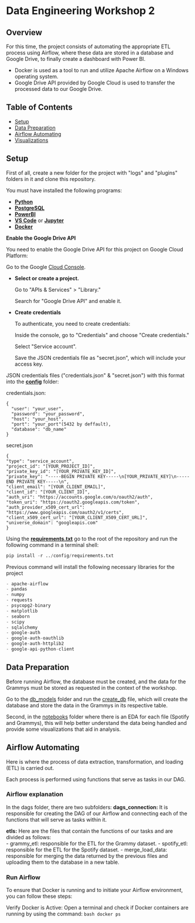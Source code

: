 # Data Engineering Workshop 2 #

## Overview ##
For this time, the project consists of automating the appropriate ETL process using Airflow, where these data are stored in a database and Google Drive, to finally create a dashboard with Power BI.
- Docker is used as a tool to run and utilize Apache Airflow on a Windows operating system.
- Google Drive API provided by Google Cloud is used to transfer the processed data to our Google Drive.

## Table of Contents ##
- [Setup](#setup)
- [Data Preparation](#data-preparation)
- [Airflow Automating](#airflow-automating)
- [Visualizations](#visualizations)
  
## Setup <a name="setup"></a> ##

First of all, create a new folder for the project with "logs" and "plugins" folders in it and clone this repository.

You must have installed the following programs:

   - **[Python](https://www.python.org)**
   - **[PostgreSQL](https://www.postgresql.org/download/)**
   - **[PowerBI](https://powerbi.microsoft.com/es-es/downloads/)**
   - **[VS Code](https://code.visualstudio.com/download)** or **[Jupyter](https://jupyter.org/install)**
   - **[Docker](https://www.docker.com/products/docker-desktop/)**
  
**Enable the Google Drive API**

  You need to enable the Google Drive API for this project on Google Cloud Platform:
  
  Go to the Google [Cloud Console](https://console.cloud.google.com/welcome/new).
 
   - **Select or create a project.**

      Go to "APIs & Services" > "Library."
  
      Search for "Google Drive API" and enable it.
  
  - **Create credentials**
  
      To authenticate, you need to create credentials:
  
      Inside the console, go to "Credentials" and choose "Create credentials."
  
      Select "Service account".
  
      Save the JSON credentials file as "secret.json", which will include your access key.

  JSON credentials files ("credentials.json" & "secret.json") with this format into the **[config](https://github.com/RJuanJo/etl_workshop2/tree/main/config)** folder:
  
  credentials.json:
  
  ```
  {
    "user": "your_user",
    "password": "your_password",
    "host": "your_host",
    "port": "your_port"(5432 by deffault),
    "database": "db_name"
  }
  ```

  secret.json
  
  ```
  {
  "type": "service_account",
  "project_id": "[YOUR_PROJECT_ID]",
  "private_key_id": "[YOUR_PRIVATE_KEY_ID]",
  "private_key": "-----BEGIN PRIVATE KEY-----\n[YOUR_PRIVATE_KEY]\n-----END PRIVATE KEY-----\n",
  "client_email": "[YOUR_CLIENT_EMAIL]",
  "client_id": "[YOUR_CLIENT_ID]",
  "auth_uri": "https://accounts.google.com/o/oauth2/auth",
  "token_uri": "https://oauth2.googleapis.com/token",
  "auth_provider_x509_cert_url": "https://www.googleapis.com/oauth2/v1/certs",
  "client_x509_cert_url": "[YOUR_CLIENT_X509_CERT_URL]",
  "universe_domain": "googleapis.com"
  }
  ```

  Using the **[requirements.txt](https://github.com/RJuanJo/etl_workshop2/blob/main/config/requirements.txt)** go to the root of the repository and run the   following command in a terminal shell:

  ```python
  pip install -r ../config/requirements.txt
  ```

  Previous command will install the following necessary libraries for the project

  ```python
  - apache-airflow
  - pandas
  - numpy
  - requests
  - psycopg2-binary
  - matplotlib
  - seaborn
  - scipy
  - sqlalchemy
  - google-auth
  - google-auth-oauthlib
  - google-auth-httplib2
  - google-api-python-client
  ```
## Data Preparation <a name="data-preparation"></a> ##
  Before running Airflow, the database must be created, and the data for the Grammys must be stored as requested in the context of the workshop. 
  
  Go to the [db_models](https://github.com/RJuanJo/etl_workshop2/tree/main/db_models) folder and run the [create_db](https://github.com/RJuanJo/etl_workshop2/blob/main/db_models/create_db.py) file, which   will create the database and store the data in the Grammys in its respective table. 
  
  Second, in the [notebooks](https://github.com/RJuanJo/etl_workshop2/tree/main/notebooks) folder where there is an EDA for each file (Spotify and Grammys), this will help better understand the data being handled and provide some visualizations that aid in analysis.

## Airflow Automating <a name="airflow-automating"></a> ##

  Here is where the process of data extraction, transformation, and loading (ETL) is carried out. 
  
  Each process is performed using functions that serve as tasks in our DAG.
  
  ### Airflow explanation ###
    
  In the dags folder, there are two subfolders:
     **dags_connection:** It is responsible for creating the DAG of our Airflow and connecting each of the functions that will serve as tasks within it.
     
  **etls:** Here are the files that contain the functions of our tasks and are divided as follows:   
      - grammy_etl: responsible for the ETL for the Grammy dataset.
      - spotify_etl: responsible for the ETL for the Spotify dataset.
      - merge_load_data: responsible for merging the data returned by the previous files and uploading them to the database in a new table.
  
  ### Run Airflow ### 
        
  To ensure that Docker is running and to initiate your Airflow environment, you can follow these steps:

  Verify Docker is Active:
    Open a terminal and check if Docker containers are running by using the command:
    ```bash
    docker ps
    ```
    
